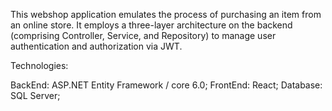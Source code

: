 This webshop application emulates the process of purchasing an item from an online store. It employs a three-layer architecture on the backend (comprising Controller, Service, and Repository) to manage user authentication and authorization via JWT.

Technologies:

BackEnd: ASP.NET Entity Framework / core 6.0; FrontEnd: React; Database: SQL Server;
